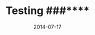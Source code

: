 ---
layout: music 
title: "Testing ###****"
date: 2014-07-17 
description: "\"Oh, the Wonders I've Seen.\" 


Hi!!!! can we upload vedio?"
sc-permalink-url: "http://soundcloud.com/crdschurch/testing-1"
audio: "http://s3.amazonaws.com/crossroads-media/music/audio/Sleep%20Away.mp3"
audio-duration: ""
tag: 
 - 
src: "http://s3.amazonaws.com/crossroads-media/images/DefaultVideoImage.jpg"
---